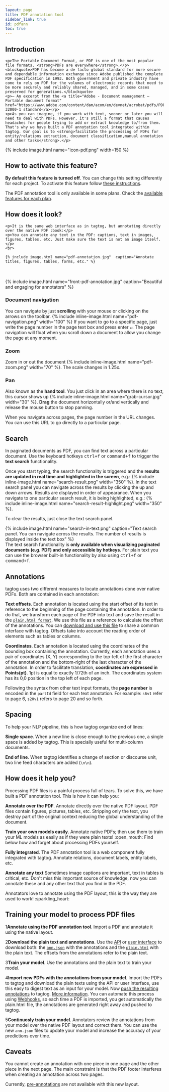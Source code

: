 ```yaml
---
layout: page
title: PDF annotation tool
sidebar_link: true
id: pdfann
toc: true
---
```

<div class="page-section">
  <div class="two-third-col">
    <h2>Introduction</h2>

    <p>The Portable Document Format, or PDF is one of the most popular file formats. <strong>PDFs are everywhere</strong>.</p>
    <blockquote>PDF has become a de facto global standard for more secure and dependable information exchange since Adobe published the complete PDF specification in 1993. Both government and private industry have come to rely on PDF for the volumes of electronic records that need to be more securely and reliably shared, managed, and in some cases preserved for generations.</blockquote>
    <p>— An excerpt from the <a title="Adobe - Document management — Portable document format" href="https://www.adobe.com/content/dam/acom/en/devnet/acrobat/pdfs/PDF32000_2008.pdf">ISO 32000-1 standard</a></p>
    <p>As you can imagine, if you work with text, sooner or later you will need to deal with PDFs. However, it's still a format that causes headaches for people trying to add or extract knowledge to/from them. That's why we have built a PDF annotation tool integrated within tagtog. Our goal is to <strong>facilitate the processing of PDFs for entity/relations extraction, document classification,manual annotation and other tasks</strong>.</p>

  </div>
  <div class="one-third-col">
    {% include image.html name="icon-pdf.png" width=150 %}
  </div>
</div>

<div class="page-section">
  <div class="two-third-col">
    <h2>How to activate this feature?</h2>
    <p><strong>By default this feature is turned off</strong>. You can change this setting differently for each project. To activate this feature follow <a title="tagtog - Activate PDF native tool" href="projects.html#pdf">these instructions</a>.</p>
  </div>
  <div class="one-third-col">
    <div class="message">The PDF annotation tool is only available in some plans. Check the <a title="tagtog - plans" href="https://tagtog.net/-plans">available features for each plan</a>.</div>
  </div>
</div>

<div class="page-section">
  <div class="two-third-col">
    <h2>How does it look?</h2>

    <p>It is the same web interface as in tagtog, but annotating directly over the native PDF :book:</p>
    <p>You can annotate any text in the PDF: captions, text in images, figures, tables, etc. Just make sure the text is not an image itself.</p>
    <br>

    {% include image.html name="pdf-annotation.jpg"  caption="Annotate titles, figures, tables, forms, etc." %}

  </div>
  <div class="one-third-col">
  <br><br>
  {% include image.html name="front-pdf-annotation.jpg" caption="Beautiful and engaging for annotators" %}
  </div>
  <div class="two-third-col">
    <h3>Document navigation</h3>
    <p>You can navigate by just <strong>scrolling</strong> with your mouse or clicking on the arrows on the toolbar. {% include inline-image.html name="pdf-navigation.png" width="100" %} If you want to go to a specific page, just write the page number in the page text box and press enter <kbd>↵</kbd>. The page navigation will float when you scroll down a document to allow you change the page at any moment.</p>
    <h3>Zoom</h3>
    <p>Zoom in or out the document {% include inline-image.html name="pdf-zoom.png" width="70" %}. The scale changes in 1.25x.</p>
    <h3>Pan</h3>
    <p>Also known as the <strong>hand tool</strong>. You just click in an area where there is no text, this cursor shows up {% include inline-image.html name="grab-cursor.jpg" width="30" %}. <strong>Drag</strong> the document horizontally or/and vertically and release the mouse button to stop panning.</p>

  </div>

  <div class="one-third-col">
    <div class="message">
      When you navigate across pages, the page number in the URL changes. You can use this URL to go directly to a particular page.
    </div>
  </div>
</div>

<div class="page-section">
  <div class="two-third-col">
    <h2>Search</h2>
    <p>In paginated documents as PDF, you can find text across a particular document. Use the keyboard hotkeys <kbd>ctrl+f</kbd> or <kbd>command+f</kbd> to trigger the <strong>text search</strong> functionality.</p>
    <p>Once you start typing, the search functionality is triggered and the <strong>results are updated in real time and highlighted in the screen</strong>, e.g.: {% include inline-image.html name="search-result.png" width="350" %}. In the text search panel you can navigate across the results by clicking the up and down arrows. Results are displayed in order of appearance. When you navigate to one particular search result, it is being highlighted, e.g.: {% include inline-image.html name="search-result-highlight.png" width="350" %}.</p>
    <p>To clear the results, just close the text search panel.</p>
  </div>
  <div class="one-third-col">
    {% include image.html name="search-in-text.png" caption="Text search panel. You can navigate across the results. The number of results is displayed inside the text box" %}
    <div class="message">
      The text search functionality is <strong>only available when visualizing paginated documents (e.g. PDF) and only accessible by hotkeys</strong>. For plain text you can use the browser built-in functionality by also using <kbd>ctrl+f</kbd> or <kbd>command+f</kbd>.
    </div>
  </div>
</div>




<div class="page-section">
  <div class="two-third-col">
    <h2>Annotations</h2>
    <p>tagtog uses two different measures to locate annotations done over native PDFs. Both are contained in each annotation:</p>
    <p class="list-item"><span class="list-item-1"></span><strong>Text offsets</strong>. Each annotation is located using the start offset of its text in reference to the beginning of the page containing the annotation. In order to do that, we transform each page of the PDF into text and save the result in the <code><a title="tagtog - ann.doc - plain.html format" href="anndoc.html#plain-html">plain.html format</a></code>. We use this file as a reference to calculate the offset of the annotations. You can <a title="tagtog - web editor - view output mode" href="webeditor.html#view-output-mode">download and use this file</a> to share a common interface with tagtog. Offsets take into account the reading order of elements such as tables or columns.</p>
    <p class="list-item"><span class="list-item-2"></span><strong>Coordinates</strong>. Each annotation is located using the coordinates of the bounding box containing the annotation. Currently, each annotation uses a pair of coordinates (X, Y) corresponding to the top-left of the first character of the annotation and the bottom-right of the last character of the annotation. In order to facilitate translation, <strong>coordinates are expressed in Points(pt)</strong>. 1pt is equal to exactly 1/72th of an inch. The coordinates system has its 0,0 position in the top left of each page.</p>
    <p>Following the syntax from other text input formats, the <strong>page number</strong> is encoded in the <code>partId</code> field for each text annotation. For example: <code>s6v1</code> refer to page 6, <code>s20v1</code> refers to page 20 and so forth.</p>
  </div>
  <div class="one-third-col"></div>
</div>

<div class="page-section">
  <div class="two-third-col">
    <h2>Spacing</h2>
    <p>To help your NLP pipeline, this is how tagtog organize end of lines:</p>
    <p class="list-item"><span class="list-item-1"></span><strong>Single space</strong>. When a new line is close enough to the previous one, a single space is added by tagtog. This is specially useful for multi-column documents.</p>
    <p class="list-item"><span class="list-item-2"></span><strong>End of line</strong>. When tagtog identifies a change of section or discourse unit, two line feed characters are added (<code>\n\n</code>).</p>
  </div>
  <div class="one-third-col"></div>
</div>


<div class="page-section">
  <div class="two-third-col">
    <h2>How does it help you?</h2>
    <p>Processing PDF files is a painful process full of tears. To solve this, we have built a PDF annotation tool. This is how it can help you:</p>
    <p class="list-item"><span class="list-item-1"></span><strong>Annotate over the PDF</strong>. Annotate directly over the native PDF layout. PDF files contain figures, pictures, tables, etc. Stripping only the text, you destroy part of the original context reducing the global understanding of the document.</p>
    <p class="list-item"><span class="list-item-2"></span><strong>Train your own models easily</strong>. Annotate native PDFs; then use them to train your ML models as easily as if they were plain texts! :open_mouth: Find below how and forget about processing PDFs yourself.</p>
    <p class="list-item"><span class="list-item-3"></span><strong>Fully integrated</strong>. The PDF annotation tool is a web component fully integrated with tagtog. Annotate relations, document labels, entity labels, etc.</p>
    <p class="list-item"><span class="list-item-4"></span><strong>Annotate any text</strong> Sometimes image captions are important, text in tables is critical, etc. Don't miss this important source of knowledge, now you can annotate these and any other text that you find in the PDF.</p>
  </div>
  <div class="one-third-col">
    <div class="message">
      Annotators love to annotate using the PDF layout, this is the way they are used to work! :sparkling_heart:
    </div>
  </div>
</div>

<div class="page-section">
  <div class="two-third-col">
    <h2>Training your model to process PDF files</h2>
    <p class="numbered-item"><span class="number-1">1</span><strong>Annotate using the PDF annotation tool</strong>. Import a PDF and annotate it using the native layout.</p>
    <p class="numbered-item"><span class="number-2">2</span><strong>Download the plain text and annotations</strong>. Use the <a title="tagtog - API - Get existing documents" href="API_documents_v1.html#get-existing-documents-get">API</a> or <a title="tagtog - web editor - view output mode" href="webeditor.html#view-output-mode">user interface</a> to download both: the <code><a title="tagtog - ann.json format" href="anndoc.html#ann-json">ann.json</a></code> with the annotations and the <code><a title="tagtog - plain.html format" href="anndoc.html#plain-html">plain.html</a></code> with the plain text. The offsets from the annotations refer to the plain text.</p>
    <p class="numbered-item"><span class="number-3">3</span><strong>Train your model</strong>. Use the annotations and the plain text to train your model.</p>
    <p class="numbered-item"><span class="number-4">4</span><strong>Import new PDFs with the annotations from your model</strong>. Import the PDFs to tagtog and download the plain texts using the API or user interface, use this easy to digest text as an input for your model. Now <a title="tagtog - API - Import annotated documents" href="API_documents_v1.html#import-annotated-documents-post">push the resulting annotations</a> to tagtog. <a title="tagtog - Train your own models" href="train-your-own-models.html">More information</a>.
    You can automate this process using <a title="tagtog - project - webhooks" href="projects.html#webhooks">Webhooks</a>, so each time a PDF is imported, you get automatically the plain.html file, the annotations are generated right away and pushed to tagtog. </p>
    <p class="numbered-item"><span class="number-5">5</span><strong>Continuosly train your model</strong>. Annotators review the annotations from your model over the native PDF layout and correct them. You can use the new <code>ann.json</code> files to update your model and increase the accuracy of your predictions over time.</p>

  </div>
  <div class="one-third-col">
  </div>
</div>

<div class="page-section">
  <div class="two-third-col">
    <h2>Caveats</h2>
    <p class="list-item"><span class="list-item-1"></span>You cannot create an annotation with one piece in one page and the other piece in the next page. The main constraint is that the PDF footer interferes when creating an annotation across two pages.</p>
    <p class="list-item"><span class="list-item-2"></span>Currently, <a title="tagtog - preannotations" href="webeditor.html#pre-annotations">pre-annotations</a> are not available with this new layout.</p>
  </div>
  <div class="one-third-col">
  </div>
</div>
